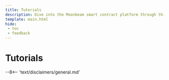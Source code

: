 ```yaml
---
title: Tutorials
description: Dive into the Moonbeam smart contract platform through this compiled list of step-by-step tutorials on a variety of subjects.
template: main.html
hide: 
 - toc
 - feedback
---
```


<h1 class='subsection-title'>Tutorials</h1>
<div class='subsection-wrapper'></div>
<div class='disclaimer'>
--8<-- 'text/disclaimers/general.md'
</div>